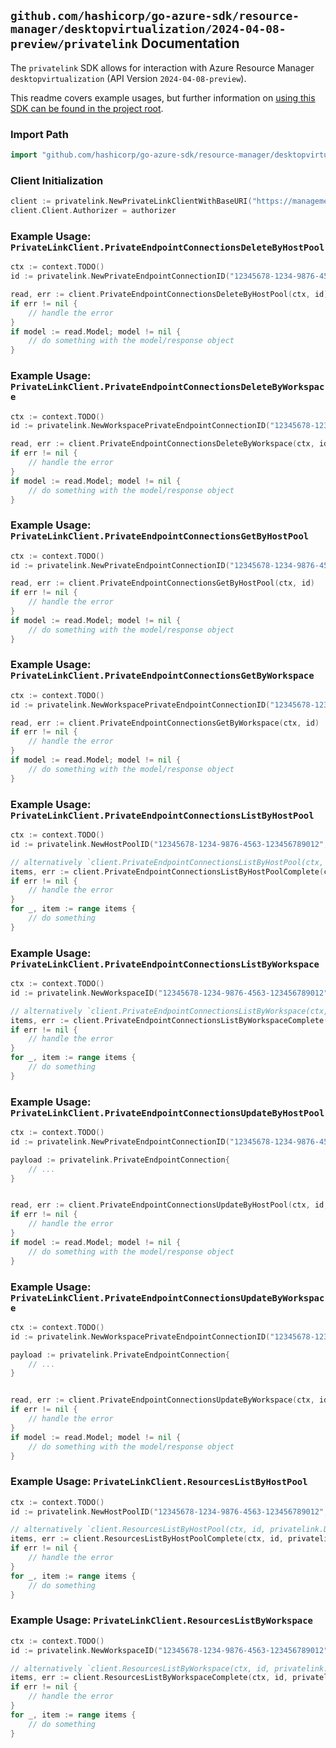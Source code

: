
## `github.com/hashicorp/go-azure-sdk/resource-manager/desktopvirtualization/2024-04-08-preview/privatelink` Documentation

The `privatelink` SDK allows for interaction with Azure Resource Manager `desktopvirtualization` (API Version `2024-04-08-preview`).

This readme covers example usages, but further information on [using this SDK can be found in the project root](https://github.com/hashicorp/go-azure-sdk/tree/main/docs).

### Import Path

```go
import "github.com/hashicorp/go-azure-sdk/resource-manager/desktopvirtualization/2024-04-08-preview/privatelink"
```


### Client Initialization

```go
client := privatelink.NewPrivateLinkClientWithBaseURI("https://management.azure.com")
client.Client.Authorizer = authorizer
```


### Example Usage: `PrivateLinkClient.PrivateEndpointConnectionsDeleteByHostPool`

```go
ctx := context.TODO()
id := privatelink.NewPrivateEndpointConnectionID("12345678-1234-9876-4563-123456789012", "example-resource-group", "hostPoolName", "privateEndpointConnectionName")

read, err := client.PrivateEndpointConnectionsDeleteByHostPool(ctx, id)
if err != nil {
	// handle the error
}
if model := read.Model; model != nil {
	// do something with the model/response object
}
```


### Example Usage: `PrivateLinkClient.PrivateEndpointConnectionsDeleteByWorkspace`

```go
ctx := context.TODO()
id := privatelink.NewWorkspacePrivateEndpointConnectionID("12345678-1234-9876-4563-123456789012", "example-resource-group", "workspaceName", "privateEndpointConnectionName")

read, err := client.PrivateEndpointConnectionsDeleteByWorkspace(ctx, id)
if err != nil {
	// handle the error
}
if model := read.Model; model != nil {
	// do something with the model/response object
}
```


### Example Usage: `PrivateLinkClient.PrivateEndpointConnectionsGetByHostPool`

```go
ctx := context.TODO()
id := privatelink.NewPrivateEndpointConnectionID("12345678-1234-9876-4563-123456789012", "example-resource-group", "hostPoolName", "privateEndpointConnectionName")

read, err := client.PrivateEndpointConnectionsGetByHostPool(ctx, id)
if err != nil {
	// handle the error
}
if model := read.Model; model != nil {
	// do something with the model/response object
}
```


### Example Usage: `PrivateLinkClient.PrivateEndpointConnectionsGetByWorkspace`

```go
ctx := context.TODO()
id := privatelink.NewWorkspacePrivateEndpointConnectionID("12345678-1234-9876-4563-123456789012", "example-resource-group", "workspaceName", "privateEndpointConnectionName")

read, err := client.PrivateEndpointConnectionsGetByWorkspace(ctx, id)
if err != nil {
	// handle the error
}
if model := read.Model; model != nil {
	// do something with the model/response object
}
```


### Example Usage: `PrivateLinkClient.PrivateEndpointConnectionsListByHostPool`

```go
ctx := context.TODO()
id := privatelink.NewHostPoolID("12345678-1234-9876-4563-123456789012", "example-resource-group", "hostPoolName")

// alternatively `client.PrivateEndpointConnectionsListByHostPool(ctx, id, privatelink.DefaultPrivateEndpointConnectionsListByHostPoolOperationOptions())` can be used to do batched pagination
items, err := client.PrivateEndpointConnectionsListByHostPoolComplete(ctx, id, privatelink.DefaultPrivateEndpointConnectionsListByHostPoolOperationOptions())
if err != nil {
	// handle the error
}
for _, item := range items {
	// do something
}
```


### Example Usage: `PrivateLinkClient.PrivateEndpointConnectionsListByWorkspace`

```go
ctx := context.TODO()
id := privatelink.NewWorkspaceID("12345678-1234-9876-4563-123456789012", "example-resource-group", "workspaceName")

// alternatively `client.PrivateEndpointConnectionsListByWorkspace(ctx, id)` can be used to do batched pagination
items, err := client.PrivateEndpointConnectionsListByWorkspaceComplete(ctx, id)
if err != nil {
	// handle the error
}
for _, item := range items {
	// do something
}
```


### Example Usage: `PrivateLinkClient.PrivateEndpointConnectionsUpdateByHostPool`

```go
ctx := context.TODO()
id := privatelink.NewPrivateEndpointConnectionID("12345678-1234-9876-4563-123456789012", "example-resource-group", "hostPoolName", "privateEndpointConnectionName")

payload := privatelink.PrivateEndpointConnection{
	// ...
}


read, err := client.PrivateEndpointConnectionsUpdateByHostPool(ctx, id, payload)
if err != nil {
	// handle the error
}
if model := read.Model; model != nil {
	// do something with the model/response object
}
```


### Example Usage: `PrivateLinkClient.PrivateEndpointConnectionsUpdateByWorkspace`

```go
ctx := context.TODO()
id := privatelink.NewWorkspacePrivateEndpointConnectionID("12345678-1234-9876-4563-123456789012", "example-resource-group", "workspaceName", "privateEndpointConnectionName")

payload := privatelink.PrivateEndpointConnection{
	// ...
}


read, err := client.PrivateEndpointConnectionsUpdateByWorkspace(ctx, id, payload)
if err != nil {
	// handle the error
}
if model := read.Model; model != nil {
	// do something with the model/response object
}
```


### Example Usage: `PrivateLinkClient.ResourcesListByHostPool`

```go
ctx := context.TODO()
id := privatelink.NewHostPoolID("12345678-1234-9876-4563-123456789012", "example-resource-group", "hostPoolName")

// alternatively `client.ResourcesListByHostPool(ctx, id, privatelink.DefaultResourcesListByHostPoolOperationOptions())` can be used to do batched pagination
items, err := client.ResourcesListByHostPoolComplete(ctx, id, privatelink.DefaultResourcesListByHostPoolOperationOptions())
if err != nil {
	// handle the error
}
for _, item := range items {
	// do something
}
```


### Example Usage: `PrivateLinkClient.ResourcesListByWorkspace`

```go
ctx := context.TODO()
id := privatelink.NewWorkspaceID("12345678-1234-9876-4563-123456789012", "example-resource-group", "workspaceName")

// alternatively `client.ResourcesListByWorkspace(ctx, id, privatelink.DefaultResourcesListByWorkspaceOperationOptions())` can be used to do batched pagination
items, err := client.ResourcesListByWorkspaceComplete(ctx, id, privatelink.DefaultResourcesListByWorkspaceOperationOptions())
if err != nil {
	// handle the error
}
for _, item := range items {
	// do something
}
```
